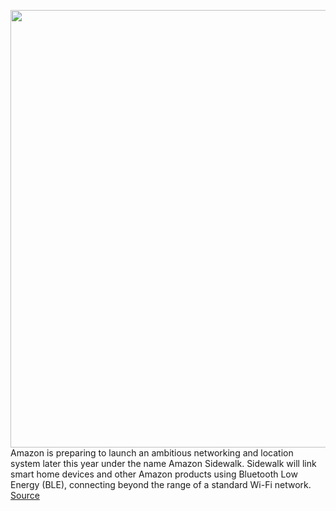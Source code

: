 <img src='https://cdn.vox-cdn.com/thumbor/w0FbWOEeZkzA924KQbMfkCtoOQA=/0x0:2040x1360/1200x800/filters:focal(857x517:1183x843)/cdn.vox-cdn.com/uploads/chorus_image/image/67443427/acastro_181114_1777_amazon_hq2_0004.0.jpg' width='700px' /><br/>
Amazon is preparing to launch an ambitious networking and location system later this year under the name Amazon Sidewalk. Sidewalk will link smart home devices and other Amazon products using Bluetooth Low Energy (BLE), connecting beyond the range of a standard Wi-Fi network.
<a href='https://www.theverge.com/2020/9/21/21448926/amazon-sidewalk-ring-echo-tile-wifi-mesh-ble-location-tracking'> Source <a/>